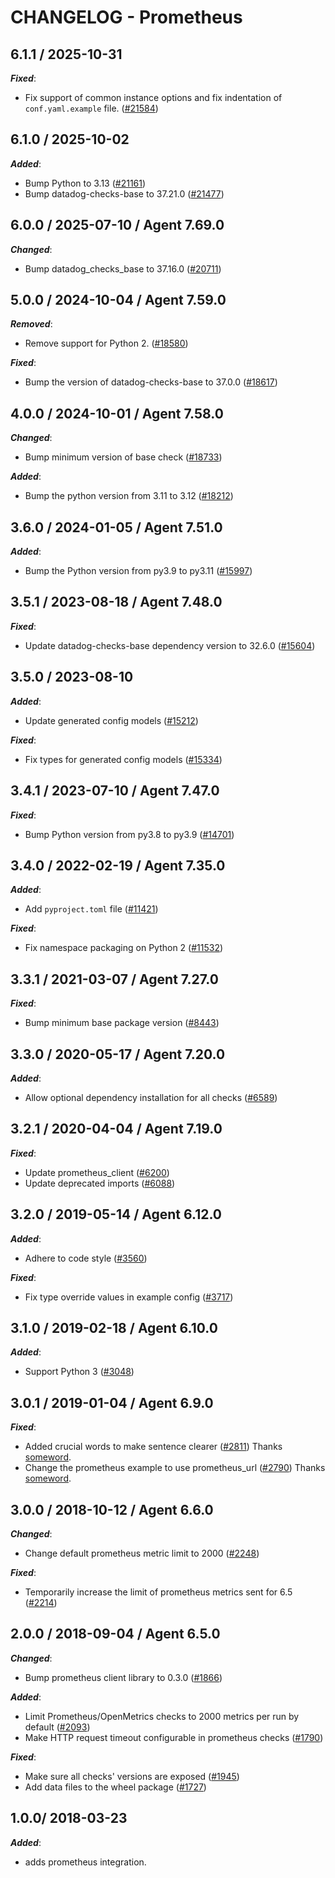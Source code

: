 # CHANGELOG - Prometheus

<!-- towncrier release notes start -->

## 6.1.1 / 2025-10-31

***Fixed***:

* Fix support of common instance options and fix indentation of `conf.yaml.example` file. ([#21584](https://github.com/DataDog/integrations-core/pull/21584))

## 6.1.0 / 2025-10-02

***Added***:

* Bump Python to 3.13 ([#21161](https://github.com/DataDog/integrations-core/pull/21161))
* Bump datadog-checks-base to 37.21.0 ([#21477](https://github.com/DataDog/integrations-core/pull/21477))

## 6.0.0 / 2025-07-10 / Agent 7.69.0

***Changed***:

* Bump datadog_checks_base to 37.16.0 ([#20711](https://github.com/DataDog/integrations-core/pull/20711))

## 5.0.0 / 2024-10-04 / Agent 7.59.0

***Removed***:

* Remove support for Python 2. ([#18580](https://github.com/DataDog/integrations-core/pull/18580))

***Fixed***:

* Bump the version of datadog-checks-base to 37.0.0 ([#18617](https://github.com/DataDog/integrations-core/pull/18617))

## 4.0.0 / 2024-10-01 / Agent 7.58.0

***Changed***:

* Bump minimum version of base check ([#18733](https://github.com/DataDog/integrations-core/pull/18733))

***Added***:

* Bump the python version from 3.11 to 3.12 ([#18212](https://github.com/DataDog/integrations-core/pull/18212))

## 3.6.0 / 2024-01-05 / Agent 7.51.0

***Added***:

* Bump the Python version from py3.9 to py3.11 ([#15997](https://github.com/DataDog/integrations-core/pull/15997))

## 3.5.1 / 2023-08-18 / Agent 7.48.0

***Fixed***:

* Update datadog-checks-base dependency version to 32.6.0 ([#15604](https://github.com/DataDog/integrations-core/pull/15604))

## 3.5.0 / 2023-08-10

***Added***:

* Update generated config models ([#15212](https://github.com/DataDog/integrations-core/pull/15212))

***Fixed***:

* Fix types for generated config models ([#15334](https://github.com/DataDog/integrations-core/pull/15334))

## 3.4.1 / 2023-07-10 / Agent 7.47.0

***Fixed***:

* Bump Python version from py3.8 to py3.9 ([#14701](https://github.com/DataDog/integrations-core/pull/14701))

## 3.4.0 / 2022-02-19 / Agent 7.35.0

***Added***:

* Add `pyproject.toml` file ([#11421](https://github.com/DataDog/integrations-core/pull/11421))

***Fixed***:

* Fix namespace packaging on Python 2 ([#11532](https://github.com/DataDog/integrations-core/pull/11532))

## 3.3.1 / 2021-03-07 / Agent 7.27.0

***Fixed***:

* Bump minimum base package version ([#8443](https://github.com/DataDog/integrations-core/pull/8443))

## 3.3.0 / 2020-05-17 / Agent 7.20.0

***Added***:

* Allow optional dependency installation for all checks ([#6589](https://github.com/DataDog/integrations-core/pull/6589))

## 3.2.1 / 2020-04-04 / Agent 7.19.0

***Fixed***:

* Update prometheus_client ([#6200](https://github.com/DataDog/integrations-core/pull/6200))
* Update deprecated imports ([#6088](https://github.com/DataDog/integrations-core/pull/6088))

## 3.2.0 / 2019-05-14 / Agent 6.12.0

***Added***:

* Adhere to code style ([#3560](https://github.com/DataDog/integrations-core/pull/3560))

***Fixed***:

* Fix type override values in example config ([#3717](https://github.com/DataDog/integrations-core/pull/3717))

## 3.1.0 / 2019-02-18 / Agent 6.10.0

***Added***:

* Support Python 3 ([#3048](https://github.com/DataDog/integrations-core/pull/3048))

## 3.0.1 / 2019-01-04 / Agent 6.9.0

***Fixed***:

* Added crucial words to make sentence clearer ([#2811][1]) Thanks [someword][2].
* Change the prometheus example to use prometheus_url ([#2790][3]) Thanks [someword][2].

## 3.0.0 / 2018-10-12 / Agent 6.6.0

***Changed***:

* Change default prometheus metric limit to 2000 ([#2248][4])

***Fixed***:

* Temporarily increase the limit of prometheus metrics sent for 6.5 ([#2214][5])

## 2.0.0 / 2018-09-04 / Agent 6.5.0

***Changed***:

* Bump prometheus client library to 0.3.0 ([#1866][8])

***Added***:

* Limit Prometheus/OpenMetrics checks to 2000 metrics per run by default ([#2093][6])
* Make HTTP request timeout configurable in prometheus checks ([#1790][9])

***Fixed***:

* Make sure all checks' versions are exposed ([#1945][7])
* Add data files to the wheel package ([#1727][10])

## 1.0.0/ 2018-03-23

***Added***:

* adds prometheus integration.

[1]: https://github.com/DataDog/integrations-core/pull/2811
[2]: https://github.com/someword
[3]: https://github.com/DataDog/integrations-core/pull/2790
[4]: https://github.com/DataDog/integrations-core/pull/2248
[5]: https://github.com/DataDog/integrations-core/pull/2214
[6]: https://github.com/DataDog/integrations-core/pull/2093
[7]: https://github.com/DataDog/integrations-core/pull/1945
[8]: https://github.com/DataDog/integrations-core/pull/1866
[9]: https://github.com/DataDog/integrations-core/pull/1790
[10]: https://github.com/DataDog/integrations-core/pull/1727
